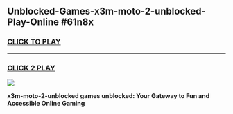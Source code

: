 
## Unblocked-Games-x3m-moto-2-unblocked-Play-Online #61n8x
<h3>
<a href="https://news.freeplayer.one?title=x3m-moto-2-unblocked&ref=3">CLICK TO PLAY</a></h3>
<hr>

<h3>
<a href="https://news.freeplayer.one?title=x3m-moto-2-unblocked&ref=3">CLICK 2 PLAY</a>
  
</h3>

<a href="https://news.freeplayer.one?title=x3m-moto-2-unblocked&ref=3"><img src="https://clearcache.store/games.png"></a>


**x3m-moto-2-unblocked games unblocked: Your Gateway to Fun and Accessible Online Gaming**
